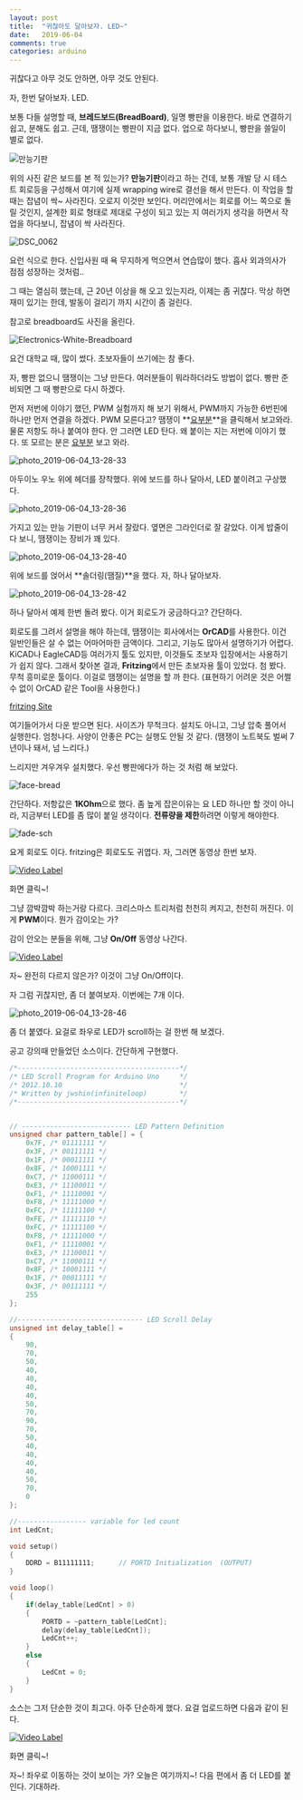 ```yaml
---
layout: post
title:  "귀찮아도 달아보자. LED~"
date:   2019-06-04
comments: true
categories: arduino
---
```


귀찮다고 아무 것도 안하면, 아무 것도 안된다. 

자, 한번 달아보자. LED. 

보통 다들 설명할 때, **브레드보드(BreadBoard)**, 일명 빵판을 이용한다. 바로 연결하기 쉽고, 분해도 쉽고. 근데, 땜쟁이는 빵판이 지금 없다. 업으로 하다보니, 빵판을 쓸일이 별로 없다. 

![만능기판](https://user-images.githubusercontent.com/20354551/58850633-53dcb600-86ca-11e9-95f9-289be383997c.PNG)



위의 사진 같은 보드를 본 적 있는가? **만능기판**이라고 하는 건데, 보통 개발 당 시 테스트 회로등을 구성해서 여기에 실제 wrapping wire로 결선을 해서 만든다. 이 작업을 할 때는 잡념이 싹~ 사라진다. 오로지 이것만 보인다. 머리안에서는 회로를 어느 쪽으로 돌릴 것인지, 설계한 회로 형태로 제대로 구성이 되고 있는 지 여러가지 생각을 하면서 작업을 하다보니, 잡념이 싹 사라진다. 

![DSC_0062](https://user-images.githubusercontent.com/20354551/58850911-889d3d00-86cb-11e9-90b0-b174490d6242.JPG)

요런 식으로 한다. 신입사원 때 욕 무지하게 먹으면서 연습많이 했다. 흡사 외과의사가 점점 성장하는 것처럼..

그 때는 열심히 했는데, 근 20년 이상을 해 오고 있는지라, 이제는 좀 귀찮다. 막상 하면 재미 있기는 한데, 발동이 걸리기 까지 시간이 좀 걸린다.

참고로 breadboard도 사진을 올린다.

![Electronics-White-Breadboard](https://user-images.githubusercontent.com/20354551/58851062-37da1400-86cc-11e9-91ee-f5414d4a7a75.jpg)

요건 대학교 때, 많이 썼다. 초보자들이 쓰기에는 참 좋다.

자, 빵판 없으니 땜쟁이는 그냥 만든다. 여러분들이 뭐라하더라도 방법이 없다. 빵판 준비되면 그 때 빵판으로 다시 하겠다.

먼저 저번에 이야기 했던, PWM 실험까지 해 보기 위해서, PWM까지 가능한 6번핀에 하나만 먼저 연결을 하겠다. PWM 모른다고? 땜쟁이 **[요부분](<https://shincad.github.io/arduino/2019/06/03/arduino-fade-pwm.html>)**을 클릭해서 보고와라. 물론 저항도 하나 붙여야 한다. 안 그러면 LED 탄다. 왜 붙이는 지는 저번에 이야기 했다. 또 모르는 분은 [요부분](<https://shincad.github.io/arduino/2019/06/01/arduino-5.html>) 보고 와라.

![photo_2019-06-04_13-28-33](https://user-images.githubusercontent.com/20354551/58851328-42e17400-86cd-11e9-939d-c7f62b19e962.jpg)

아두이노 우노 위에 헤더를 장착했다. 위에 보드를 하나 달아서, LED 붙이려고 구상했다. 

![photo_2019-06-04_13-28-36](https://user-images.githubusercontent.com/20354551/58851383-80de9800-86cd-11e9-89b1-159ac56bb9aa.jpg)

가지고 있는 만능 기판이 너무 커서 잘랐다. 옆면은 그라인더로 잘 갈았다. 이게 밥줄이다 보니, 땜쟁이는 장비가 꽤 있다. 

![photo_2019-06-04_13-28-40](https://user-images.githubusercontent.com/20354551/58851413-a7043800-86cd-11e9-9209-b8f91afc6417.jpg)

위에 보드를 얹어서 **솔더링(땜질)**을 했다. 자, 하나 달아보자.

![photo_2019-06-04_13-28-42](https://user-images.githubusercontent.com/20354551/58851481-e5015c00-86cd-11e9-8ce9-98cb981c6d1a.jpg)

하나 달아서 예제 한번 돌려 봤다. 이거 회로도가 궁금하다고? 간단하다.

회로도를 그려서 설명을 해야 하는데, 땜쟁이는 회사에서는 **OrCAD**를 사용한다. 이건 일반인들은 살 수 없는 어마어마한 금액이다. 그리고, 기능도 많아서 설명하기가 어렵다. KiCAD나 EagleCAD등 여러가지 툴도 있지만, 이것들도 초보자 입장에서는 사용하기가 쉽지 않다. 그래서 찾아본 결과, **Fritzing**에서 만든 초보자용 툴이 있었다. 첨 봤다. 무척 흥미로운 툴이다. 이걸로 땜쟁이는 설명을 할 까 한다. (표현하기 어려운 것은 어쩔 수 없이 OrCAD 같은 Tool을 사용한다.)

[fritzing Site](http://fritzing.org/download/)

여기들어가서 다운 받으면 된다. 사이즈가 무척크다. 설치도 아니고, 그냥 압축 풀어서 실행한다. 엄청나다. 사양이 안좋은 PC는 실행도 안될 것 같다. (땜쟁이 노트북도 벌써 7년이나 돼서, 넘 느리다.)

느리지만 겨우겨우 설치했다. 우선 빵판에다가 하는 것 처럼 해 보았다.

![face-bread](https://user-images.githubusercontent.com/20354551/58853562-b8514280-86d5-11e9-9aa4-a8c9428842ed.PNG)

간단하다. 저항값은 **1KOhm**으로 했다. 좀 높게 잡은이유는 요 LED 하나만 할 것이 아니라, 지금부터 LED를 좀 많이 붙일 생각이다. **전류량을 제한**하려면 이렇게 해야한다. 

![fade-sch](https://user-images.githubusercontent.com/20354551/58853605-d8810180-86d5-11e9-801f-35c5d61c0a95.PNG)

요게 회로도 이다. fritzing은 회로도도 귀엽다. 자, 그러면  동영상 한번 보자.

[![Video Label](http://img.youtube.com/vi/KZuh8WjzvwE/0.jpg)](https://youtu.be/KZuh8WjzvwE)

화면 클릭~!

그냥 깜박깜박 하는거랑 다르다. 크리스마스 트리처럼 천천히 켜지고, 천천히 꺼진다. 이게 **PWM**이다. 뭔가 감이오는 가?

감이 안오는 분들을 위해, 그냥 **On/Off** 동영상 나간다.

[![Video Label](http://img.youtube.com/vi/I6OJRZWipEY/0.jpg)](https://youtu.be/I6OJRZWipEY)

자~ 완전히 다르지 않은가? 이것이 그냥 On/Off이다.

자 그럼 귀찮지만, 좀 더 붙여보자.  이번에는 7개 이다.

![photo_2019-06-04_13-28-46](https://user-images.githubusercontent.com/20354551/58854032-1f232b80-86d7-11e9-84fe-205379b08ace.jpg)

좀 더 붙였다. 요걸로 좌우로 LED가 scroll하는 걸 한번 해 보겠다.

공고 강의때 만들었던 소스이다. 간단하게 구현했다.

```c
/*----------------------------------------*/
/* LED Scroll Program for Arduino Uno     */
/* 2012.10.10                             */
/* Written by jwshin(infiniteloop)        */
/*----------------------------------------*/


// --------------------------- LED Pattern Definition 
unsigned char pattern_table[] = {
    0x7F, /* 01111111 */
    0x3F, /* 00111111 */
    0x1F, /* 00011111 */
    0x8F, /* 10001111 */
    0xC7, /* 11000111 */
    0xE3, /* 11100011 */
    0xF1, /* 11110001 */
    0xF8, /* 11111000 */
    0xFC, /* 11111100 */
    0xFE, /* 11111110 */
    0xFC, /* 11111100 */
    0xF8, /* 11111000 */
    0xF1, /* 11110001 */
    0xE3, /* 11100011 */
    0xC7, /* 11000111 */
    0x8F, /* 10001111 */
    0x1F, /* 00011111 */
    0x3F, /* 00111111 */
    255
};

//------------------------------- LED Scroll Delay
unsigned int delay_table[] =
{
    90,
    70,
    50,
    40,
    40,
    40,
    40,
    50,
    70,
    90,
    70,
    50,
    40,
    40,
    40,
    40,
    50,
    70,
    0 
};

//----------------- variable for led count 
int LedCnt;

void setup()
{
    DDRD = B11111111;      // PORTD Initialization  (OUTPUT)
}

void loop()
{
    if(delay_table[LedCnt] > 0)
    {
        PORTD = ~pattern_table[LedCnt];
        delay(delay_table[LedCnt]);
        LedCnt++;
    }
    else 
    {
        LedCnt = 0;
    }
}
```

소스는 그저 단순한 것이 최고다. 아주 단순하게 했다. 요걸 업로드하면 다음과 같이 된다.

[![Video Label](http://img.youtube.com/vi/lPV56SrvBsM/0.jpg)](https://youtu.be/lPV56SrvBsM)

화면 클릭~!

자~! 좌우로 이동하는 것이 보이는 가? 오늘은 여기까지~! 다음 편에서 좀 더 LED를 붙인다. 기대하라.
